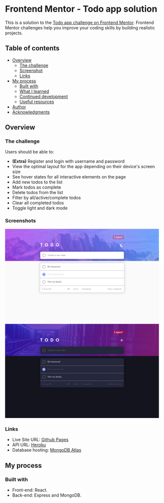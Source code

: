 # Frontend Mentor - Todo app solution

This is a solution to the [Todo app challenge on Frontend Mentor](https://www.frontendmentor.io/challenges/todo-app-Su1_KokOW). Frontend Mentor challenges help you improve your coding skills by building realistic projects.

## Table of contents

-   [Overview](#overview)
    -   [The challenge](#the-challenge)
    -   [Screenshot](#screenshot)
    -   [Links](#links)
-   [My process](#my-process)
    -   [Built with](#built-with)
    -   [What I learned](#what-i-learned)
    -   [Continued development](#continued-development)
    -   [Useful resources](#useful-resources)
-   [Author](#author)
-   [Acknowledgments](#acknowledgments)

## Overview

### The challenge

Users should be able to:

-   **(Extra)** Register and login with username and password
-   View the optimal layout for the app depending on their device's screen size
-   See hover states for all interactive elements on the page
-   Add new todos to the list
-   Mark todos as complete
-   Delete todos from the list
-   Filter by all/active/complete todos
-   Clear all completed todos
-   Toggle light and dark mode

### Screenshots

![](./screenshot-light.png)
![](./screenshot-dark.png)

### Links

-   Live Site URL: [Github Pages](https://cvenencia.github.io/todo-app-main)
-   API URL: [Heroku](https://cvenencia-todo-app.herokuapp.com)
-   Database hosting: [MongoDB Atlas](https://www.mongodb.com/es/atlas/database)

## My process

### Built with

-   Front-end: React.
-   Back-end: Express and MongoDB.
